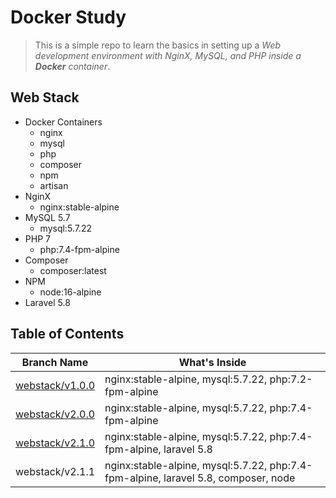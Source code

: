 # Docker Study
> This is a simple repo to learn the basics in setting up a
> *Web development environment with NginX, MySQL, and PHP inside a __Docker__ container*.

## Web Stack
- Docker Containers
    - nginx
    - mysql
    - php
    - composer
    - npm
    - artisan
- NginX
    - nginx:stable-alpine
- MySQL 5.7
    - mysql:5.7.22
- PHP 7
    - php:7.4-fpm-alpine
- Composer
  - composer:latest
- NPM
  - node:16-alpine
- Laravel 5.8

## Table of Contents
| Branch Name  | What's Inside |
| ------------- | ------------- |
| [webstack/v1.0.0](https://github.com/nspalo/docker-study/tree/webstack/v1.0.0) | nginx:stable-alpine, mysql:5.7.22, php:7.2-fpm-alpine |
| [webstack/v2.0.0](https://github.com/nspalo/docker-study/tree/webstack/v2.0.0) | nginx:stable-alpine, mysql:5.7.22, php:7.4-fpm-alpine |
| [webstack/v2.1.0](https://github.com/nspalo/docker-study/tree/webstack/v2.1.0) | nginx:stable-alpine, mysql:5.7.22, php:7.4-fpm-alpine, laravel 5.8 |
| webstack/v2.1.1 | nginx:stable-alpine, mysql:5.7.22, php:7.4-fpm-alpine, laravel 5.8, composer, node |